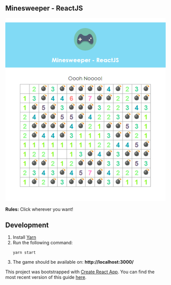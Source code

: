 ## Minesweeper - ReactJS

![Screenshot](https://github.com/jeremiemarc/minesweeper-reactjs/blob/master/screenshot.PNG)

**Rules:** Click wherever you want!

## Development


1. Install [Yarn](https://yarnpkg.com)
2. Run the following command:
    ```
    yarn start
    ```
3. The game should be available on: **http://localhost:3000/**

This project was bootstrapped with [Create React App](https://github.com/facebookincubator/create-react-app).
You can find the most recent version of this guide [here](https://github.com/facebookincubator/create-react-app/blob/master/packages/react-scripts/template/README.md).
